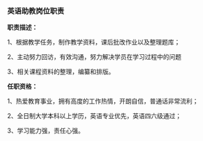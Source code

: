 ### **英语助教岗位职责**

**职责描述：**

1、根据教学任务，制作教学资料，课后批改作业以及整理题库；

2、主动努力回访，有效沟通，努力解决学员在学习过程中的问题

3、相关课程资料的整理，编纂和排版。

**任职资格：**

1、热爱教育事业，拥有高度的工作热情，开朗自信，普通话非常流利；

2、全日制大学本科以上学历，英语专业优先，英语四六级通过；

3、学习能力强，责任心强。